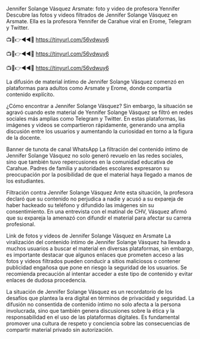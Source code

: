 Jennifer Solange Vásquez Arsmate: foto y video de profesora Yennifer
Descubre las fotos y videos filtrados de Jennifer Solange Vásquez en Arsmate. Ella es la profesora Yennifer de Carahue viral en Erome, Telegram y Twitter.


📺📱👉◄◄🔴 https://tinyurl.com/56vdwuy6

📺📱👉◄◄🔴 https://tinyurl.com/56vdwuy6

📺📱👉◄◄🔴 https://tinyurl.com/56vdwuy6



La difusión de material íntimo de Jennifer Solange Vásquez comenzó en plataformas para adultos como Arsmate y Erome, donde compartía contenido explícito.


¿Cómo encontrar a Jennifer Solange Vásquez?
Sin embargo, la situación se agravó cuando este material de Yennifer Solange Vásquez se filtró en redes sociales más amplias como Telegram y Twitter. En estas plataformas, las imágenes y videos se compartieron rápidamente, generando una amplia discusión entre los usuarios y aumentando la curiosidad en torno a la figura de la docente.


Banner de tunota de canal WhatsApp
La filtración del contenido íntimo de Jennifer Solange Vásquez no solo generó revuelo en las redes sociales, sino que también tuvo repercusiones en la comunidad educativa de Carahue. Padres de familia y autoridades escolares expresaron su preocupación por la posibilidad de que el material haya llegado a manos de los estudiantes.

Filtración contra Jennifer Solange Vásquez
Ante esta situación, la profesora declaró que su contenido no perjudica a nadie y acusó a su expareja de haber hackeado su teléfono y difundido las imágenes sin su consentimiento. En una entrevista con el matinal de CHV, Vásquez afirmó que su expareja la amenazó con difundir el material para afectar su carrera profesional.


Link de fotos y videos de Jennifer Solange Vásquez en Arsmate
La viralización del contenido íntimo de Jennifer Solange Vásquez ha llevado a muchos usuarios a buscar el material en diversas plataformas, sin embargo, es importante destacar que algunos enlaces que prometen acceso a las fotos y videos filtrados pueden conducir a sitios maliciosos o contener publicidad engañosa que pone en riesgo la seguridad de los usuarios. Se recomienda precaución al intentar acceder a este tipo de contenido y evitar enlaces de dudosa procedencia.

La situación de Jennifer Solange Vásquez es un recordatorio de los desafíos que plantea la era digital en términos de privacidad y seguridad. La difusión no consentida de contenido íntimo no solo afecta a la persona involucrada, sino que también genera discusiones sobre la ética y la responsabilidad en el uso de las plataformas digitales. Es fundamental promover una cultura de respeto y conciencia sobre las consecuencias de compartir material privado sin autorización.

